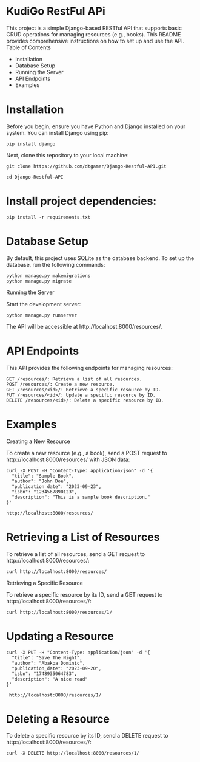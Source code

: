 # KudiGo RestFul APi

This project is a simple Django-based RESTful API that supports basic CRUD operations for managing resources (e.g., books). This README provides comprehensive instructions on how to set up and use the API.
Table of Contents

  - Installation
  - Database Setup
  - Running the Server
  - API Endpoints
  - Examples

# Installation

Before you begin, ensure you have Python and Django installed on your system. You can install Django using pip:
```
pip install django
```

Next, clone this repository to your local machine:
```
git clone https://github.com/dtgamer/Django-Restful-API.git
```
```
cd Django-Restful-API
```

# Install project dependencies:
```
pip install -r requirements.txt
```

# Database Setup

By default, this project uses SQLite as the database backend. To set up the database, run the following commands:
```
python manage.py makemigrations
python manage.py migrate
```

Running the Server

Start the development server:
```
python manage.py runserver
```
The API will be accessible at http://localhost:8000/resources/.

# API Endpoints

This API provides the following endpoints for managing resources:

    GET /resources/: Retrieve a list of all resources.
    POST /resources/: Create a new resource.
    GET /resources/<id>/: Retrieve a specific resource by ID.
    PUT /resources/<id>/: Update a specific resource by ID.
    DELETE /resources/<id>/: Delete a specific resource by ID.

# Examples
Creating a New Resource

To create a new resource (e.g., a book), send a POST request to http://localhost:8000/resources/ with JSON data:

```
curl -X POST -H "Content-Type: application/json" -d '{
  "title": "Sample Book",
  "author": "John Doe",
  "publication_date": "2023-09-23",
  "isbn": "1234567890123",
  "description": "This is a sample book description."
}'
```
```
http://localhost:8000/resources/
```

# Retrieving a List of Resources

To retrieve a list of all resources, send a GET request to http://localhost:8000/resources/:
```
curl http://localhost:8000/resources/
```

Retrieving a Specific Resource

To retrieve a specific resource by its ID, send a GET request to http://localhost:8000/resources/<id>/:
```
curl http://localhost:8000/resources/1/
```
# Updating a Resource
```
curl -X PUT -H "Content-Type: application/json" -d '{
  "title": "Save The Night",
  "author": "Abakpa Dominic",
  "publication_date": "2023-09-20",
  "isbn": "1748935064783",
  "description": "A nice read"
}'
```
```
 http://localhost:8000/resources/1/
```
# Deleting a Resource

To delete a specific resource by its ID, send a DELETE request to http://localhost:8000/resources/<id>/:

```
curl -X DELETE http://localhost:8000/resources/1/
```
